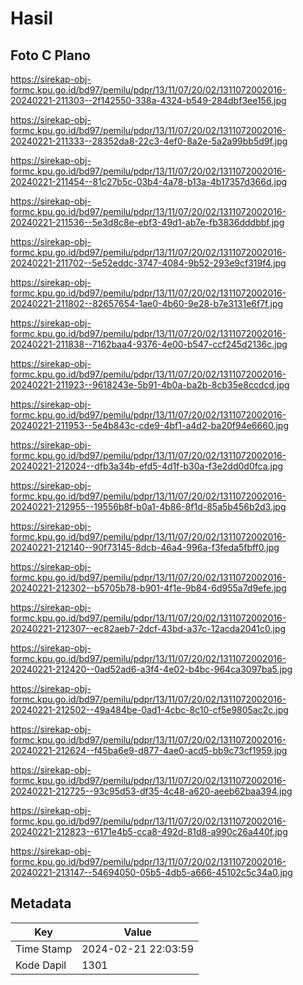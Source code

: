 # Hasil

## Foto C Plano

https://sirekap-obj-formc.kpu.go.id/bd97/pemilu/pdpr/13/11/07/20/02/1311072002016-20240221-211303--2f142550-338a-4324-b549-284dbf3ee156.jpg

https://sirekap-obj-formc.kpu.go.id/bd97/pemilu/pdpr/13/11/07/20/02/1311072002016-20240221-211333--28352da8-22c3-4ef0-8a2e-5a2a99bb5d9f.jpg

https://sirekap-obj-formc.kpu.go.id/bd97/pemilu/pdpr/13/11/07/20/02/1311072002016-20240221-211454--81c27b5c-03b4-4a78-b13a-4b17357d366d.jpg

https://sirekap-obj-formc.kpu.go.id/bd97/pemilu/pdpr/13/11/07/20/02/1311072002016-20240221-211536--5e3d8c8e-ebf3-49d1-ab7e-fb3836dddbbf.jpg

https://sirekap-obj-formc.kpu.go.id/bd97/pemilu/pdpr/13/11/07/20/02/1311072002016-20240221-211702--5e52eddc-3747-4084-9b52-293e9cf319f4.jpg

https://sirekap-obj-formc.kpu.go.id/bd97/pemilu/pdpr/13/11/07/20/02/1311072002016-20240221-211802--82657654-1ae0-4b60-9e28-b7e3131e6f7f.jpg

https://sirekap-obj-formc.kpu.go.id/bd97/pemilu/pdpr/13/11/07/20/02/1311072002016-20240221-211838--7162baa4-9376-4e00-b547-ccf245d2136c.jpg

https://sirekap-obj-formc.kpu.go.id/bd97/pemilu/pdpr/13/11/07/20/02/1311072002016-20240221-211923--9618243e-5b91-4b0a-ba2b-8cb35e8ccdcd.jpg

https://sirekap-obj-formc.kpu.go.id/bd97/pemilu/pdpr/13/11/07/20/02/1311072002016-20240221-211953--5e4b843c-cde9-4bf1-a4d2-ba20f94e6660.jpg

https://sirekap-obj-formc.kpu.go.id/bd97/pemilu/pdpr/13/11/07/20/02/1311072002016-20240221-212024--dfb3a34b-efd5-4d1f-b30a-f3e2dd0d0fca.jpg

https://sirekap-obj-formc.kpu.go.id/bd97/pemilu/pdpr/13/11/07/20/02/1311072002016-20240221-212955--19556b8f-b0a1-4b86-8f1d-85a5b456b2d3.jpg

https://sirekap-obj-formc.kpu.go.id/bd97/pemilu/pdpr/13/11/07/20/02/1311072002016-20240221-212140--90f73145-8dcb-46a4-996a-f3feda5fbff0.jpg

https://sirekap-obj-formc.kpu.go.id/bd97/pemilu/pdpr/13/11/07/20/02/1311072002016-20240221-212302--b5705b78-b901-4f1e-9b84-6d955a7d9efe.jpg

https://sirekap-obj-formc.kpu.go.id/bd97/pemilu/pdpr/13/11/07/20/02/1311072002016-20240221-212307--ec82aeb7-2dcf-43bd-a37c-12acda2041c0.jpg

https://sirekap-obj-formc.kpu.go.id/bd97/pemilu/pdpr/13/11/07/20/02/1311072002016-20240221-212420--0ad52ad6-a3f4-4e02-b4bc-964ca3097ba5.jpg

https://sirekap-obj-formc.kpu.go.id/bd97/pemilu/pdpr/13/11/07/20/02/1311072002016-20240221-212502--49a484be-0ad1-4cbc-8c10-cf5e9805ac2c.jpg

https://sirekap-obj-formc.kpu.go.id/bd97/pemilu/pdpr/13/11/07/20/02/1311072002016-20240221-212624--f45ba6e9-d877-4ae0-acd5-bb9c73cf1959.jpg

https://sirekap-obj-formc.kpu.go.id/bd97/pemilu/pdpr/13/11/07/20/02/1311072002016-20240221-212725--93c95d53-df35-4c48-a620-aeeb62baa394.jpg

https://sirekap-obj-formc.kpu.go.id/bd97/pemilu/pdpr/13/11/07/20/02/1311072002016-20240221-212823--6171e4b5-cca8-492d-81d8-a990c26a440f.jpg

https://sirekap-obj-formc.kpu.go.id/bd97/pemilu/pdpr/13/11/07/20/02/1311072002016-20240221-213147--54694050-05b5-4db5-a666-45102c5c34a0.jpg


## Metadata

| Key        | Value               |
| ---------- | ------------------- |
| Time Stamp | 2024-02-21 22:03:59 |
| Kode Dapil | 1301                |



